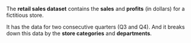 
The __retail sales dataset__ contains the __sales__ and __profits__ (in dollars) for a fictitious store. 

It has the data for two consecutive quarters (Q3 and Q4). And it breaks down this data by the __store categories__ and __departments__.
